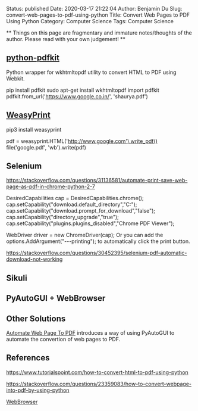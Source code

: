 Status: published
Date: 2020-03-17 21:22:04
Author: Benjamin Du
Slug: convert-web-pages-to-pdf-using-python
Title: Convert Web Pages to PDF Using Python
Category: Computer Science
Tags: Computer Science

**
Things on this page are fragmentary and immature notes/thoughts of the author.
Please read with your own judgement!
**


## [python-pdfkit](https://github.com/JazzCore/python-pdfkit)
Python wrapper for wkhtmltopdf utility to convert HTML to PDF using Webkit.

pip install pdfkit
sudo apt-get install wkhtmltopdf
import pdfkit 
pdfkit.from_url('https://www.google.co.in/', 'shaurya.pdf') 


## [WeasyPrint](https://weasyprint.org/)

pip3 install weasyprint

pdf = weasyprint.HTML('http://www.google.com').write_pdf()
file('google.pdf', 'wb').write(pdf)


## Selenium

https://stackoverflow.com/questions/31136581/automate-print-save-web-page-as-pdf-in-chrome-python-2-7

DesiredCapabilities cap = DesiredCapabilities.chrome();
cap.setCapability("download.default_directory","C:");
cap.setCapability("download.prompt_for_download","false");
cap.setCapability("directory_upgrade","true");
cap.setCapability("plugins.plugins_disabled","Chrome PDF Viewer");

WebDriver driver = new ChromeDriver(cap);
Or you can add the options.AddArgument("---printing"); to automatically click the print button.

https://stackoverflow.com/questions/30452395/selenium-pdf-automatic-download-not-working

## Sikuli

## PyAutoGUI + WebBrowser

## Other Solutions

[Automate Web Page To PDF](https://stevepython.wordpress.com/2019/03/13/automate-web-page-to-pdf/)
introduces a way of using PyAutoGUI to automate the convertion of web pages to PDF.


## References

https://www.tutorialspoint.com/how-to-convert-html-to-pdf-using-python

https://stackoverflow.com/questions/23359083/how-to-convert-webpage-into-pdf-by-using-python

[WebBrowser](https://docs.python.org/3.8/library/webbrowser.html)
